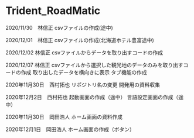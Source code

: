 # Trident_RoadMatic
2020/11/30　林信正
csvファイルの作成(途中)

2020/12/01　林信正
csvファイルの作成(北海道ホテル豊富途中)

2020/12/02 林信正
csvファイルからデータを取り出すコードの作成

2020/12/07 林信正
csvファイルから選択した観光地のデータのみを取り出すコードの作成
取り出したデータを横向きに表示
タブ機能の作成

2020年11月30日　西村拓也
リポジトリ名の変更
開発用の資料収集

2020年12月2日　西村拓也 
起動画面の作成（途中） 
言語設定画面の作成（途中）

2020年11月30日　岡田浩人
ホーム画面の資料作成

2020年12月1日　岡田浩人
ホーム画面の作成（ボタン）